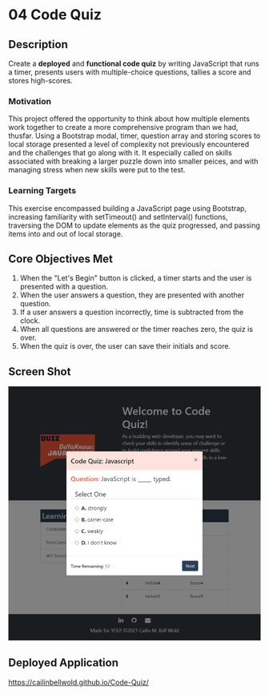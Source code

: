 # 04 Code Quiz

## Description

Create a **deployed** and **functional code quiz** by writing JavaScript that runs a timer, presents users with multiple-choice questions, tallies a score and stores high-scores.

### Motivation
This project offered the opportunity to think about how multiple elements work together to create a more comprehensive program than we had, thusfar. Using a Bootstrap modal, timer, question array and storing scores to local storage presented a level of complexity not previously encountered and the challenges that go along with it. It especially called on skills associated with breaking a larger puzzle down into smaller peices, and with managing stress when new skills were put to the test.

### Learning Targets
This exercise encompassed building a JavaScript page using Bootstrap, increasing familiarity with setTimeout() and setInterval() functions, traversing the DOM to update elements as the quiz progressed, and passing items into and out of local storage.

## Core Objectives Met

1. When the "Let's Begin" button is clicked, a timer starts and the user is presented with a question.
2. When the user answers a question, they are presented with another question.
3. If a user answers a question incorrectly, time is subtracted from the clock.
4. When all questions are answered or the timer reaches zero, the quiz is over.
5. When the quiz is over, the user can save their initials and score.

## Screen Shot

![My code quiz, including questions, options, and timer.](./images/Code-Quiz-Screenshot01.png) 

## Deployed Application

https://cailinbellwold.github.io/Code-Quiz/
#
